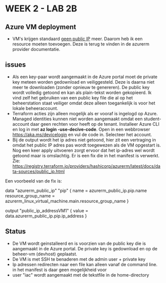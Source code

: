 # WEEK 2 - LAB 2B
## Azure VM deployment
* VM's krijgen standaard <ins>geen public IP</ins> meer. Daarom heb ik een resource moeten toevoegen. Deze is terug te vinden in de azurerm provider documentatie. 


## issues
* Als een key-paar wordt aangemaakt in de Azure portal moet de private key meteen worden gedownload en veiliggesteld. Deze is daarna niet meer te downloaden (zonder opnieuw te genereren). De public key wordt volledig getoond en kan als plain-tekst worden gekopieerd. Ik vind zelf het gebruiken van een public key file die al op het beheerstation staat veiliger omdat deze alleen toegankelijk is voor het lokale beheeraccount.
* Terraform acties zijn alleen mogelijk als er vooraf is ingelogd op Azure. Managed identities kunnen niet worden aangemaakt omdat een student-account daar geen rechten voor heeft op de tenant. Installeer Azure CLI en log in met **az login -use-decive-code**. Open in een webbrowser https://aka.ms/devicelogin en vul de code in. Selecteer het account. 
* Bij de output wordt het ip adres niet getoond, hier zit een vertraging in omdat het public IP adres pas wordt toegewezen als de VM opgestart is. Nog een keer apply uitvoeren zorgt ervoor dat het ip-adres wel wordt getoond maar is omslachtig. Er is een fix die in het manifest is verwerkt. Zie:  https://registry.terraform.io/providers/hashicorp/azurerm/latest/docs/data-sources/public_ip.html

Een voorbeeld van de fix is:

data "azurerm_public_ip" "pip" {
      name                = azurerm_public_ip.pip.name
        resource_group_name = azurerm_linux_virtual_machine.main.resource_group_name
}

output "public_ip_addressVM1" {
      value = data.azurerm_public_ip.pip.ip_address
    }

## Status
* De VM wordt geinstalleerd en is voorzien van de public key die is aangemaakt in de Azure portal. De private key is gedownload en op de beheer-vm (devhost) geplaatst.
* De VM is met SSH te benaderen met de admin user + private key
* Ip adressen redirecten naar een file kan alleen vanaf de command line. in het manifest is daar geen mogelijkheid voor
* user "iac" wordt aangemaakt met de tekstfile in de home-directory
